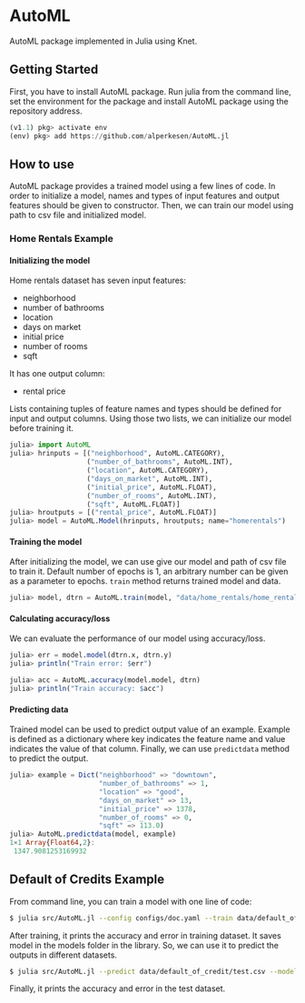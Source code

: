 # AutoML
AutoML package implemented in Julia using Knet.

## Getting Started

First, you have to install AutoML package. Run julia from the command line, set the environment for the package and install AutoML package using the repository address.

```julia
(v1.1) pkg> activate env
(env) pkg> add https://github.com/alperkesen/AutoML.jl
```

## How to use

AutoML package provides a trained model using a few lines of code. In order to initialize a model, names and types of input features and output features should be given to constructor. Then, we can train our model using path to csv file and initialized model.

### Home Rentals Example

#### Initializing the model

Home rentals dataset has seven input features:
- neighborhood
- number of bathrooms
- location
- days on market
- initial price
- number of rooms
- sqft

It has one output column:
- rental price

Lists containing tuples of feature names and types should be defined for input and output columns. Using those two lists, we can initialize our model before training it.

```julia
julia> import AutoML
julia> hrinputs = [("neighborhood", AutoML.CATEGORY),
                   ("number_of_bathrooms", AutoML.INT),
                   ("location", AutoML.CATEGORY),
                   ("days_on_market", AutoML.INT),
                   ("initial_price", AutoML.FLOAT),
                   ("number_of_rooms", AutoML.INT),
                   ("sqft", AutoML.FLOAT)]
julia> hroutputs = [("rental_price", AutoML.FLOAT)]
julia> model = AutoML.Model(hrinputs, hroutputs; name="homerentals")
```

#### Training the model

After initializing the model, we can use give our model and path of csv file to train it. Default number of epochs is 1, an arbitrary number can be given as a parameter to epochs. `train` method returns trained model and data.

```julia
julia> model, dtrn = AutoML.train(model, "data/home_rentals/home_rentals.csv"; epochs=50)
```

#### Calculating accuracy/loss

We can evaluate the performance of our model using accuracy/loss.

```julia
julia> err = model.model(dtrn.x, dtrn.y)
julia> println("Train error: $err")

julia> acc = AutoML.accuracy(model.model, dtrn)
julia> println("Train accuracy: $acc")
```

#### Predicting data

Trained model can be used to predict output value of an example. Example is defined as a dictionary where key indicates the feature name and value indicates the value of that column. Finally, we can use `predictdata` method to predict the output.

```julia
julia> example = Dict("neighborhood" => "downtown",
                      "number_of_bathrooms" => 1,
                      "location" => "good",
                      "days_on_market" => 13,
                      "initial_price" => 1378,
                      "number_of_rooms" => 0,
                      "sqft" => 113.0)
julia> AutoML.predictdata(model, example)
1×1 Array{Float64,2}:
 1347.9081253169932
```
## Default of Credits Example

From command line, you can train a model with one line of code:

```bash
$ julia src/AutoML.jl --config configs/doc.yaml --train data/default_of_credit/train.csv --epochs 1 --model_name doc
```

After training, it prints the accuracy and error in training dataset. It saves model in the models folder in the library. So, we can use it to predict the outputs in different datasets.

```bash
$ julia src/AutoML.jl --predict data/default_of_credit/test.csv --model_path models/doc.jld2
```

Finally, it prints the accuracy and error in the test dataset.

